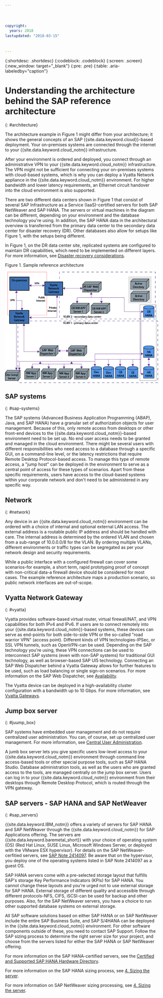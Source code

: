 ```yaml
---



copyright:
  years: 2018
lastupdated: "2018-03-15"


---
```


{:shortdesc: .shortdesc}
{:codeblock: .codeblock}
{:screen: .screen}
{:new_window: target="_blank"}
{:pre: .pre}
{:table: .aria-labeledby="caption"}

# Understanding the architecture behind the SAP reference architecture
{: #architecture}

The architecture example in Figure 1 might differ from your architecture; it shows the general concepts of an SAP {{site.data.keyword.cloud}}-based deployment. Your on-premises systems are connected through the internet to your {{site.data.keyword.cloud_notm}} infrastructure.

After your environment is ordered and deployed, you connect through an administrative VPN to your {{site.data.keyword.cloud_notm}} infrastructure. The VPN might not be sufficient for connecting your on-premises systems with cloud-based systems, which is why you can deploy a Vyatta Network appliance in the {{site.data.keyword.cloud_notm}} environment. For higher bandwidth and lower latency requirements, an Ethernet circuit handover into the cloud environment is also supported.

There are two different data centers shown in Figure 1 that consist of several SAP Infrastructure as a Service (IaaS)-certified servers for both SAP NetWeaver and SAP HANA. The servers or virtual machines in the diagram can be different, depending on your environment and the database technology you're using. In addition, the SAP HANA data in the architectural overview is transferred from the primary data center to the secondary data center for disaster recovery (DR). Other databases also allow for setups like Figure 1, with the setups being different.

In Figure 1, on the DR data center site, replicated systems are configured to maintain DR capabilities, which need to be implemented on different layers. For more information, see [Disaster recovery considerations](/docs/infrastructure/sap-reference-architecture/sap-ra-recommendations.html#dr). 

Figure 1. Sample reference architecture

![Figure 1. Sample reference architecture](/images/ref_architecture.png "Sample reference architecture")

## SAP systems
{: #sap-systems}

The SAP systems (Advanced Business Application Programming (ABAP), Java, and SAP HANA) have a granular set of authorization objects for user management. Because of this, only remote access from desktops or other front-end devices to the {{site.data.keyword.cloud_notm}}-based environment need to be set up. No end user access needs to be granted and managed in the cloud environment. There might be several users with different responsibilities who need access to a database through a specific GUI, on a command-line level, or the latency restrictions that require Remote Desktop Protocol-based access. To manage this type of remote access, a "jump host" can be deployed in the environment to serve as a central point of access for these types of scenarios. Apart from these specific requirements, users have access to the cloud-based systems within your corporate network and don't need to be administered in any specific way.

## Network
{: #network}

Any device in an {{site.data.keyword.cloud_notm}} environment can be ordered with a choice of internal and optional external LAN access. The external address is a routable public IP address and should be handled with care. The internal address is determined by the ordered VLAN and chosen from a sub-range of 10.0.0.0/8 for the VLAN. By ordering multiple VLANs, different environments or traffic types can be segregated as per your network design and security requirements.

While a public interface with a configured firewall can cover some scenarios-for example, a short term, rapid prototyping proof of concept with non-critical data-a firewall device should be considered for most cases. The example reference architecture maps a production scenario, so public network interfaces are out-of-scope.

## Vyatta Network Gateway
{: #vyatta}

Vyatta provides software-based virtual router, virtual firewall/NAT, and VPN capabilities for both IPv4 and IPv6. If users are to connect remotely into your {{site.data.keyword.cloud_notm}}-based systems, these devices can serve as end-points for both side-to-side VPN or the so-called "road warrior VPN" (access point). Different kinds of VPN technologies-IPSec, or SSL VPN tunnels, such as OpenVPN-can be used. Depending on the SAP technology you're using, these VPN connections can be used to interconnect SAP systems (even with non-SAP systems) for traditional GUI technology, as well as browser-based SAP UI5 technology. Connecting an SAP Web Dispatcher behind a Vyatta Gateway allows for further features to be used, such as load balancing or single sign-on scenarios. For more information on the SAP Web Dispatcher, see [Availability](/docs/infrastructure/sap-reference-architecture/sap-ra-recommendations.html#availability).

The Vyatta device can be deployed in a high-availability cluster configuration with a bandwidth up to 10 Gbps. For more information, see [Vyatta Gateways](https://console.bluemix.net/docs/infrastructure/subnets/about.html#vyatta-gateways).

## Jump box server
{: #juump_box}

SAP systems have embedded user management and do not require centralized user administration. You can, of course, set up centralized user management. For more information, see [Central User Administration](https://help.sap.com/saphelp_nw73/helpdata/en/bf/b0b13bb3acd607e10000000a11402f/frameset.htm).

A jumb box server lets you give specific users low-level access to your {{site.data.keyword.cloud_notm}} environment through command line access-based tools or other special purpose tools, such as SAP HANA Studio. Database administration tools, as well as the users who are granted access to the tools, are managed centrally on the jump box server. Users can log in to your {{site.data.keyword.cloud_notm}} environment from their desktops through Remote Desktop Protocol, which is routed through the VPN gateway.

## SAP servers - SAP HANA and SAP NetWeaver
{: #sap_servers}

{{site.data.keyword.IBM_notm}} offers a variety of servers for SAP HANA and SAP NetWeaver through the {{site.data.keyword.cloud_notm}} for SAP Applications offering. The servers are {{site.data.keyword.baremetal_short}} with your choice of operating system (OS) (Red Hat Linux, SUSE Linux, Microsoft Windows Server, or deployed with the VMware ESX hypervisor). For details on the SAP NetWeaver-cerfitied servers, see [SAP Note 2414097](https://launchpad.support.sap.com/#/notes/2414097). Be aware that on the hypervisor, you deploy one of the operating systems listed in SAP Note 2414097 as a guest OS. 

SAP HANA servers come with a pre-selected storage layout that fulfills SAP's storage Key Performance Indicators (KPIs) for SAP HANA. You cannot change these layouts and you're urged not to use external storage for SAP HANA. External storage of different quality and accessible through different protocols-NFS, CIFS, iSCSI-can be used for backup and other purposes. Also, for the SAP NetWeaver servers, you have a choice to run other supported database systems on external storage.

All SAP software solutions based on either SAP HANA or on SAP NetWeaver include the entire SAP Business Suite, and SAP S/4HANA can be deployed in the {{site.data.keyword.cloud_notm}} environment. For other software components outside of these, you need to contact SAP Support. Follow the SAP sizing process to determine the right server size for your project, and choose from the servers listed for either the SAP HANA or SAP NetWeaver offering. 

For more information on the SAP HANA-certified servers, see the [Certified and Supported SAP HANA Hardware Directory](https://www.sap.com/dmc/exp/2014-09-02-hana-hardware/enEN/iaas.html#categories=IBM%20Cloud).

For more information on the SAP HANA sizing process, see [4. Sizing the server](https://console.bluemix.net/docs/infrastructure/sap-hana/hana-size-server.html#size_the_server). 

For more information on SAP NetWeaver sizing processing, see [4. Sizing the server](https://console.bluemix.net/docs/infrastructure/sap-netweaver/sap-size-server.html#size_the_server).
